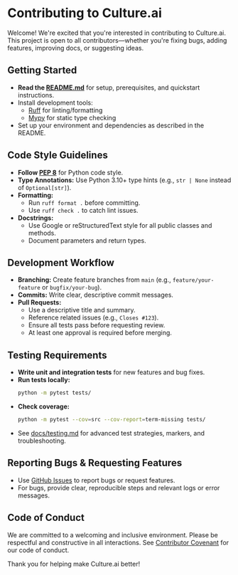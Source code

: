 # Contributing to Culture.ai

Welcome! We're excited that you're interested in contributing to Culture.ai. This project is open to all contributors—whether you're fixing bugs, adding features, improving docs, or suggesting ideas.

## Getting Started
- **Read the [README.md](README.md)** for setup, prerequisites, and quickstart instructions.
- Install development tools:
  - [Ruff](https://docs.astral.sh/ruff/) for linting/formatting
  - [Mypy](http://mypy-lang.org/) for static type checking
- Set up your environment and dependencies as described in the README.

## Code Style Guidelines
- **Follow [PEP 8](https://peps.python.org/pep-0008/)** for Python code style.
- **Type Annotations:** Use Python 3.10+ type hints (e.g., `str | None` instead of `Optional[str]`).
- **Formatting:**
  - Run `ruff format .` before committing.
  - Use `ruff check .` to catch lint issues.
- **Docstrings:**
  - Use Google or reStructuredText style for all public classes and methods.
  - Document parameters and return types.

## Development Workflow
- **Branching:** Create feature branches from `main` (e.g., `feature/your-feature` or `bugfix/your-bug`).
- **Commits:** Write clear, descriptive commit messages.
- **Pull Requests:**
  - Use a descriptive title and summary.
  - Reference related issues (e.g., `Closes #123`).
  - Ensure all tests pass before requesting review.
  - At least one approval is required before merging.

## Testing Requirements
- **Write unit and integration tests** for new features and bug fixes.
- **Run tests locally:**
  ```bash
  python -m pytest tests/
  ```
- **Check coverage:**
  ```bash
  python -m pytest --cov=src --cov-report=term-missing tests/
  ```
- See [docs/testing.md](docs/testing.md) for advanced test strategies, markers, and troubleshooting.

## Reporting Bugs & Requesting Features
- Use [GitHub Issues](https://github.com/d0tTino/Culture/issues) to report bugs or request features.
- For bugs, provide clear, reproducible steps and relevant logs or error messages.

## Code of Conduct
We are committed to a welcoming and inclusive environment. Please be respectful and constructive in all interactions. See [Contributor Covenant](https://www.contributor-covenant.org/version/2/1/code_of_conduct/) for our code of conduct.

Thank you for helping make Culture.ai better! 
